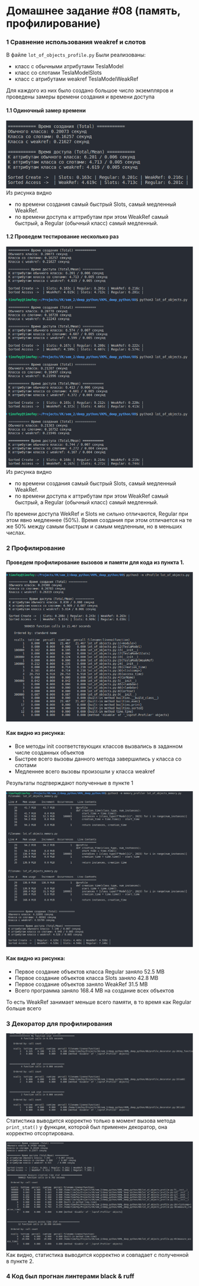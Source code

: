 # Домашнее задание #08 (память, профилирование)

### 1 Сравнение использования weakref и слотов
В файле `lot_of_objects_profile.py` Были реализованы:
- класс с обычными атрибутами TeslaModel
- класс со слотами TeslaModelSlots
- класс с атрибутами weakref TeslaModelWeakRef

Для каждого из них было создано большое число экземпляров и проведены замеры времени создания и времени доступа

#### 1.1 Одиночный замер времени
![alt text](images/part_1.png "Один замер времени")
Из рисунка видно
- по времени создания самый быстрый Slots, самый медленный WeakRef.
- по времени доступа к аттрибутам при этом WeakRef самый быстрый, а Regular (обычный класс) самый медленный.

#### 1.2 Проведем тестирование несколько раз
![alt text](images/part_1_all.png "Один замер времени")
Из рисунка видно
- по времени создания самый быстрый Slots, самый медленный WeakRef.
- по времени доступа к аттрибутам при этом WeakRef самый быстрый, а Regular (обычный класс) самый медленный.

По времени доступа WekRef и Slots не сильно отличаются, Regular при этом явно медленнее (50%). Время создания при этом отличается на те же 50% между самым быстрым и самым медленным, но в меньших числах.
### 2 Профилирование
#### Проведем профилирование вызовов и памяти для кода из пункта 1.

![alt text](images/part_2_profile.png "Профилирование вызовов")
#### Как видно из рисунка:
- Все методы init соответствующих классов вызвались в заданном числе созданных объектов
- Быстрее всего вызовы данного метода завершились у класса со слотами
- Медленнее всего вызовы произошли у класса weakref

Результаты подтверждают полученные в пункте 1

![alt text](images/part_2_memory.png "Профилирование памяти")
#### Как видно из рисунка:
- Первое создание объектов класса Regular заняло 52.5 MB
- Первое создание объектов класса Slots заняло 42.8 MB
- Первое создание объектов заняло WeakRef 31.5 MB
- Всего программа заняло 168.4 MB на создание всех объектов

То есть WeakRef занимает меньше всего памяти, в то время как Regular больше всего

### 3 Декоратор для профилирования
![alt text](images/part_3_profile_main.png "Запуск в __name__ == __main__")
Статистика выводится корректно только в момент вызова метода `print_stat()` у функции, которой был применен декоратор, она корректно отсортирована.

![alt text](images/part_3_profile_test_100000_.png "Тестирование на существующем коде")
Как видно, статистика выводится корректно и совпадает с полученной в пункте 2.

### 4 Код был прогнан линтерами black & ruff

